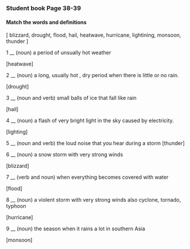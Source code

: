 ### Student book Page 38-39



#### Match the words and definitions

[ blizzard, drought, flood, hail, heatwave, hurricane, lightining, monsoon, thunder ]

1 __ (noun) a period of unsually hot weather

[heatwave]

2 __ (noun) a long, usually hot , dry period when there is little or no rain.

[drought]

3 __ (noun and verb) small balls of ice that fall like rain

[hail]

4 __ (noun) a flash of very bright light in the sky caused by electricity.

[lighting]

5 __ (noun and verb) the loud noise that you hear during a storm
[thunder]

6 __ (noun) a snow storm with very strong winds

[blizzard]

7 __ (verb and noun) when everything becomes covered with water

[flood]

8 __ (noun) a violent storm with very strong winds also cyclone, tornado, typhoon

[hurricane]

9 __ (noun) the season when it rains a lot in southern Asia

[monsoon]
